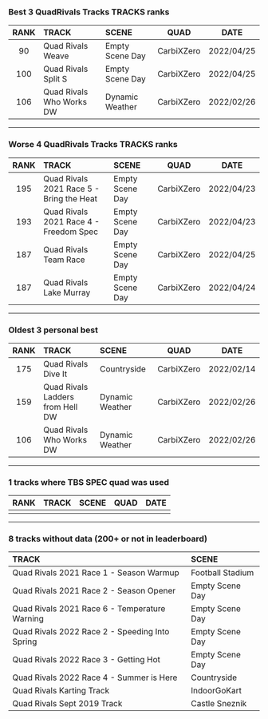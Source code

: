 ### Best 3 QuadRivals Tracks TRACKS ranks
|RANK|TRACK|SCENE|QUAD|DATE|
|:---:|:---|:---|:---:|:---:|
|90|Quad Rivals Weave|Empty Scene Day|CarbiXZero|2022/04/25|
|100|Quad Rivals Split S|Empty Scene Day|CarbiXZero|2022/04/25|
|106|Quad Rivals Who Works DW|Dynamic Weather|CarbiXZero|2022/02/26|
---
### Worse 4 QuadRivals Tracks TRACKS ranks
|RANK|TRACK|SCENE|QUAD|DATE|
|:---:|:---|:---|:---:|:---:|
|195|Quad Rivals 2021 Race 5 - Bring the Heat|Empty Scene Day|CarbiXZero|2022/04/23|
|193|Quad Rivals 2021 Race 4 - Freedom Spec|Empty Scene Day|CarbiXZero|2022/04/23|
|187|Quad Rivals Team Race|Empty Scene Day|CarbiXZero|2022/04/25|
|187|Quad Rivals Lake Murray|Empty Scene Day|CarbiXZero|2022/04/24|
---
### Oldest 3 personal best
|RANK|TRACK|SCENE|QUAD|DATE|
|:---:|:---|:---|:---:|:---:|
|175|Quad Rivals Dive It|Countryside|CarbiXZero|2022/02/14|
|159|Quad Rivals Ladders from Hell DW|Dynamic Weather|CarbiXZero|2022/02/26|
|106|Quad Rivals Who Works DW|Dynamic Weather|CarbiXZero|2022/02/26|
---
### 1 tracks where TBS SPEC quad was used
|RANK|TRACK|SCENE|QUAD|DATE|
|:---:|:---|:---|:---:|:---:|
||||||
---
### 8 tracks without data (200+ or not in leaderboard)
|TRACK|SCENE|
|:---|:---|
|Quad Rivals 2021 Race 1 - Season Warmup|Football Stadium|
|Quad Rivals 2021 Race 2 - Season Opener|Empty Scene Day|
|Quad Rivals 2021 Race 6 - Temperature Warning|Empty Scene Day|
|Quad Rivals 2022 Race 2 - Speeding Into Spring|Empty Scene Day|
|Quad Rivals 2022 Race 3 - Getting Hot|Empty Scene Day|
|Quad Rivals 2022 Race 4 - Summer is Here|Countryside|
|Quad Rivals Karting Track|IndoorGoKart|
|Quad Rivals Sept 2019 Track|Castle Sneznik|
